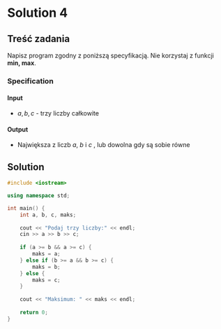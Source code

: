 # Solution 4

## Treść zadania

Napisz program zgodny z poniższą specyfikacją. Nie korzystaj z funkcji **min, max**.

### Specification

#### Input

* $a, b, c$ - trzy liczby całkowite

#### Output

* Największa z liczb $a$, $b$ i $c$ , lub dowolna gdy są sobie równe

## Solution

```cpp
#include <iostream>

using namespace std;

int main() {
    int a, b, c, maks;
    
    cout << "Podaj trzy liczby:" << endl;
    cin >> a >> b >> c;
    
    if (a >= b && a >= c) {
        maks = a;
    } else if (b >= a && b >= c) {
        maks = b;
    } else {
        maks = c;
    }
    
    cout << "Maksimum: " << maks << endl;
    
    return 0;
}
```

